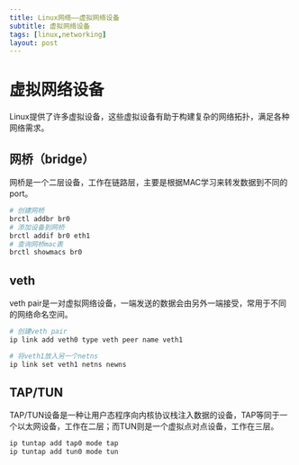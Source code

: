 ```yaml
---
title: Linux网络——虚拟网络设备
subtitle: 虚拟网络设备
tags: [linux,networking]
layout: post
---
```




# 虚拟网络设备

Linux提供了许多虚拟设备，这些虚拟设备有助于构建复杂的网络拓扑，满足各种网络需求。

## 网桥（bridge）

网桥是一个二层设备，工作在链路层，主要是根据MAC学习来转发数据到不同的port。

```sh
# 创建网桥
brctl addbr br0
# 添加设备到网桥
brctl addif br0 eth1
# 查询网桥mac表
brctl showmacs br0
```

## veth

veth pair是一对虚拟网络设备，一端发送的数据会由另外一端接受，常用于不同的网络命名空间。

```sh
# 创建veth pair
ip link add veth0 type veth peer name veth1

# 将veth1放入另一个netns
ip link set veth1 netns newns
```

## TAP/TUN

TAP/TUN设备是一种让用户态程序向内核协议栈注入数据的设备，TAP等同于一个以太网设备，工作在二层；而TUN则是一个虚拟点对点设备，工作在三层。

```sh
ip tuntap add tap0 mode tap
ip tuntap add tun0 mode tun
```